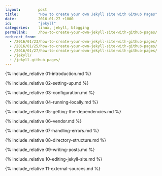 ```yaml
---
layout:        post
title:         "How to create your own Jekyll site with GitHub Pages"
date:          2016-01-27 +1000
id:            "jekyll"
categories:    linux, jekyll, blogging
permalink:     /how-to-create-your-own-jekyll-site-with-github-pages/
redirect_from:
  - /2016/01/23/how-to-create-your-own-jekyll-site-with-github-pages/
  - /2016/01/25/how-to-create-your-own-jekyll-site-with-github-pages/
  - /2016/01/27/how-to-create-your-own-jekyll-site-with-github-pages/
  - /jekyll/
  - /jekyll-github-pages/
---
```


{% include_relative 01-introduction.md %}

{% include_relative 02-setting-up.md %}

{% include_relative 03-configuration.md %}

{% include_relative 04-running-locally.md %}

{% include_relative 05-getting-the-dependencies.md %}

{% include_relative 06-vendor.md %}

{% include_relative 07-handling-errors.md %}

{% include_relative 08-directory-structure.md %}

{% include_relative 09-writing-posts.md %}

{% include_relative 10-editing-jekyll-site.md %}

{% include_relative 11-external-sources.md %}
